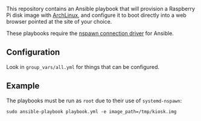 This repository contains an Ansible playbook that will provision a
Raspberry Pi disk image with [ArchLinux][alarm], and configure it to 
boot directly into a web browser pointed at the site of your choice.

These playbooks require the [nspawn connection driver][nspawn] for
Ansible.

[nspawn]: https://github.com/ansible/ansible/pull/14334
[alarm]: http://archlinuxarm.org/

## Configuration

Look in `group_vars/all.yml` for things that can be configured.

## Example

The playbooks must be run as `root` due to their use of
`systemd-nspawn`:

    sudo ansible-playbook playbook.yml -e image_path=/tmp/kiosk.img
